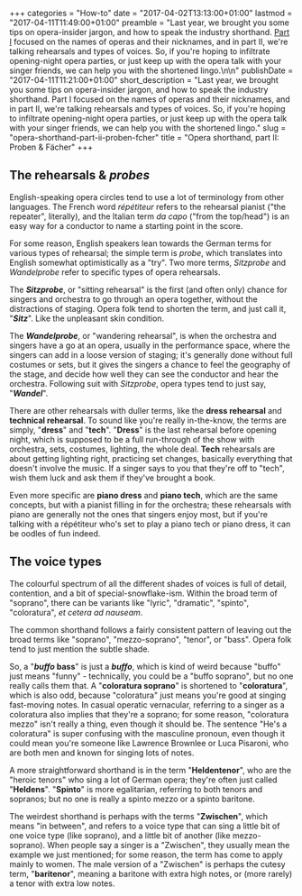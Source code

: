 +++
categories = "How-to"
date = "2017-04-02T13:13:00+01:00"
lastmod = "2017-04-11T11:49:00+01:00"
preamble = "Last year, we brought you some tips on opera-insider jargon, and how to speak the industry shorthand. [Part I](/opera-shorthand-how-to-speak-like-an-insider/) focused on the names of operas and their nicknames, and in part II, we're talking rehearsals and types of voices. So, if you're hoping to infiltrate opening-night opera parties, or just keep up with the opera talk with your singer friends, we can help you with the shortened lingo.\n\n"
publishDate = "2017-04-11T11:21:00+01:00"
short_description = "Last year, we brought you some tips on opera-insider jargon, and how to speak the industry shorthand. Part I focused on the names of operas and their nicknames, and in part II, we're talking rehearsals and types of voices. So, if you're hoping to infiltrate opening-night opera parties, or just keep up with the opera talk with your singer friends, we can help you with the shortened lingo."
slug = "opera-shorthand-part-ii-proben-fcher"
title = "Opera shorthand, part II: Proben &amp; Fächer"
+++

## The rehearsals & *probes*

English-speaking opera circles tend to use a lot of terminology from other languages. The French word *répétiteur* refers to the rehearsal pianist ("the repeater", literally), and the Italian term *da capo* ("from the top/head") is an easy way for a conductor to name a starting point in the score. 

For some reason, English speakers lean towards the German terms for various types of rehearsal; the simple term is *probe*, which translates into English somewhat optimistically as a "try". Two more terms, *Sitzprobe* and *Wandelprobe* refer to specific types of opera rehearsals. 

The ***Sitzprobe***, or "sitting rehearsal" is the first (and often only) chance for singers and orchestra to go through an opera together, without the distractions of staging. Opera folk tend to shorten the term, and just call it, "***Sitz***". Like the unpleasant skin condition.

The ***Wandelprobe***, or "wandering rehearsal", is when the orchestra and singers have a go at an opera, usually in the performance space, where the singers can add in a loose version of staging; it's generally done without full costumes or sets, but it gives the singers a chance to feel the geography of the stage, and decide how well they can see the conductor and hear the orchestra. Following suit with *Sitzprobe*, opera types tend to just say, "***Wandel***".

There are other rehearsals with duller terms, like the **dress rehearsal** and **technical rehearsal**. To sound like you're really in-the-know, the terms are simply, "**dress**" and "**tech**". "**Dress**" is the last rehearsal before opening night, which is supposed to be a full run-through of the show with orchestra, sets, costumes, lighting, the whole deal. **Tech** rehearsals are about getting lighting right, practicing set changes, basically everything that doesn't involve the music. If a singer says to you that they're off to "tech", wish them luck and ask them if they've brought a book.

Even more specific are **piano dress** and **piano tech**, which are the same concepts, but with a pianist filling in for the orchestra; these rehearsals with piano are generally not the ones that singers enjoy most, but if you're talking with a répétiteur who's set to play a piano tech or piano dress, it can be oodles of fun indeed.

## The voice types

The colourful spectrum of all the different shades of voices is full of detail, contention, and a bit of special-snowflake-ism. Within the broad term of "soprano", there can be variants like "lyric", "dramatic", "spinto", "coloratura", *et cetera ad nauseam*.

The common shorthand follows a fairly consistent pattern of leaving out the broad terms like "soprano", "mezzo-soprano", "tenor", or "bass". Opera folk tend to just mention the subtle shade. 

So, a "***buffo* bass**" is just a ***buffo***, which is kind of weird because "buffo" just means "funny" - technically, you could be a "buffo soprano", but no one really calls them that. A "**coloratura soprano**" is shortened to "**coloratura**", which is also odd, because "coloratura" just means you're good at singing fast-moving notes. In casual operatic vernacular, referring to a singer as a coloratura also implies that they're a soprano; for some reason, "coloratura mezzo" isn't really a thing, even though it should be. The sentence "He's a coloratura" is super confusing with the masculine pronoun, even though it could mean you're someone like Lawrence Brownlee or Luca Pisaroni, who are both men and known for singing lots of notes. 

A more straightforward shorthand is in the term "**Heldentenor**", who are the "heroic tenors" who sing a lot of German opera; they're often just called "**Heldens**". "**Spinto**" is more egalitarian, referring to both tenors and sopranos; but no one is really a spinto mezzo or a spinto baritone.

The weirdest shorthand is perhaps with the terms "**Zwischen**", which means "in between", and refers to a voice type that can sing a little bit of one voice type (like soprano), and a little bit of another (like mezzo-soprano). When people say a singer is a "Zwischen", they usually mean the example we just mentioned; for some reason, the term has come to apply mainly to women. The male version of a "Zwischen" is perhaps the cutesy term, "**baritenor**", meaning a baritone with extra high notes, or (more rarely) a tenor with extra low notes.
